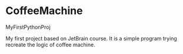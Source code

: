 # CoffeeMachine
MyFirstPythonProj

My first project based on JetBrain course.
It is a simple program trying recreate the logic of coffee machine. 
